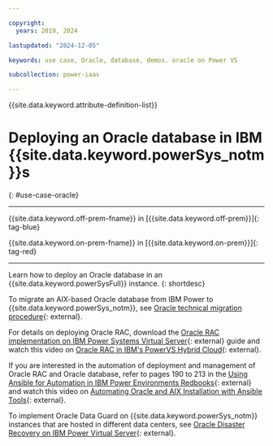 ```yaml
---

copyright:
  years: 2019, 2024

lastupdated: "2024-12-05"

keywords: use case, Oracle, database, demos. oracle on Power VS

subcollection: power-iaas

---
```


{{site.data.keyword.attribute-definition-list}}

# Deploying an Oracle database in IBM {{site.data.keyword.powerSys_notm}}s
{: #use-case-oracle}

---



{{site.data.keyword.off-prem-fname}} in [{{site.data.keyword.off-prem}}]{: tag-blue}


{{site.data.keyword.on-prem-fname}} in [{{site.data.keyword.on-prem}}]{: tag-red}


---

Learn how to deploy an Oracle database in an {{site.data.keyword.powerSysFull}} instance.
{: shortdesc}

To migrate an AIX-based Oracle database from IBM Power to {{site.data.keyword.powerSys_notm}}, see [Oracle technical migration procedure](https://cloud.ibm.com/media/docs/downloads/power-iaas/Oracle_Technical_Migration_procedure.pdf){: external}.

For details on deploying Oracle RAC, download the [Oracle RAC implementation on IBM Power Systems Virtual Server](https://www.ibm.com/support/pages/node/6999243){: external} guide and watch this video on [Oracle RAC in IBM's PowerVS Hybrid Cloud](https://ibm.biz/Oracle_RAC_PowerVS_Hybrid_Cloud_Webinar){: external}.

If you are interested in the automation of deployment and management of Oracle RAC and Oracle database, refer to pages 190 to 213 in the [Using Ansible for Automation in IBM Power Environments Redbooks](https://www.redbooks.ibm.com/redpieces/pdfs/sg248551.pdf){: external} and watch this video on [Automating Oracle and AIX Installation with Ansible Tools](https://ibm.biz/Automating_Oracle_and_AIX_with_Ansible){: external}.

To implement Oracle Data Guard on {{site.data.keyword.powerSys_notm}} instances that are hosted in different data centers, see [Oracle Disaster Recovery on IBM Power Virtual Server](https://www.ibm.com/downloads/cas/LOEM24KA){: external}.
